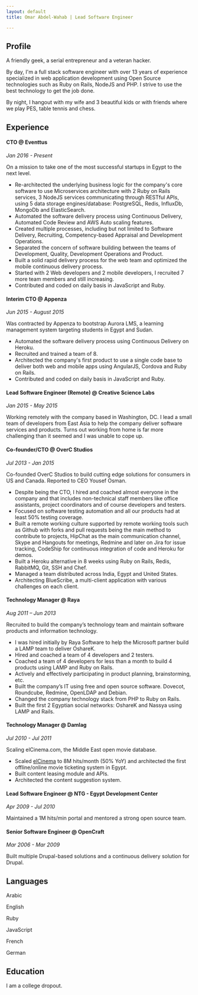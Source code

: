 ```yaml
---
layout: default
title: Omar Abdel-Wahab | Lead Software Engineer

---
```

## Profile
A friendly geek, a serial entrepreneur and a veteran hacker.

By day, I'm a full stack software engineer with over 13 years of experience specialized in web application development using Open Source technologies such as Ruby on Rails, NodeJS and PHP. I strive to use the best technology to get the job done.

By night, I hangout with my wife and 3 beautiful kids or with friends where we play PES, table tennis and chess.

## Experience

#### CTO @ Eventtus
_Jan 2016 - Present_

On a mission to take one of the most successful startups in Egypt to the next level.

* Re-architected the underlying business logic for the company's core software to use Microservices architecture with 2 Ruby on Rails services, 3 NodeJS services communicating through RESTful APIs, using 5 data storage engines/database: PostgreSQL, Redis, InfluxDb, MongoDb and ElasticSearch.
* Automated the software delivery process using Continuous Delivery, Automated Code Review and AWS Auto scaling features.
* Created multiple processes, including but not limited to Software Delivery, Recruiting, Competency-based Appraisal and Development Operations.
* Separated the concern of software building between the teams of Development, Quality, Development Operations and Product.
* Built a solid rapid delivery process for the web team and optimized the mobile continuous delivery process.
* Started with 2 Web developers and 2 mobile developers, I recruited 7 more team members and still increasing.
* Contributed and coded on daily basis in JavaScript and Ruby.

#### Interim CTO @ Appenza
_Jun 2015 - August 2015_

Was contracted by Appenza to bootstrap Aurora LMS, a learning management system targeting students in Egypt and Sudan.

* Automated the software delivery process using Continuous Delivery on Heroku.
* Recruited and trained a team of 8.
* Architected the company's first product to use a single code base to deliver both web and mobile apps using AngularJS, Cordova and Ruby on Rails.
* Contributed and coded on daily basis in JavaScript and Ruby.

#### Lead Software Engineer (Remote) @ Creative Science Labs
_Jan 2015 - May 2015_

Working remotely with the company based in Washington, DC. I lead a small team of developers from East Asia to help the company deliver software services and products.
Turns out working from home is far more challenging than it seemed and I was unable to cope up.

#### Co-founder/CTO @ OverC Studios
_Jul 2013 - Jan 2015_

Co-founded OverC Studios to build cutting edge solutions for consumers in US and Canada. Reported to CEO Yousef Osman.

* Despite being the CTO, I hired and coached almost everyone in the company and that includes non-technical staff members like office assistants, project coordinators and of course developers and testers.
* Focused on software testing automation and all our products had at least 50% testing coverage.
* Built a remote working culture supported by remote working tools such as Github with forks and pull requests being the main method to contribute to projects, HipChat as the main communication channel, Skype and Hangouts for meetings, Redmine and later on Jira for issue tracking, CodeShip for continuous integration of code and Heroku for demos.
* Built a Heroku alternative in 8 weeks using Ruby on Rails, Redis, RabbitMQ, Git, SSH and Chef.
* Managed a team distributed across India, Egypt and United States.
* Architecting BlueScribe, a multi-client application with various challenges on each client.

#### Technology Manager @ Raya
_Aug 2011 – Jun 2013_

Recruited to build the company’s technology team and maintain software products and information technology.

* I was hired initially by Raya Software to help the Microsoft partner build a LAMP team to deliver OshareK.
* Hired and coached a team of 4 developers and 2 testers.
* Coached a team of 4 developers for less than a month to build 4 products using LAMP and Ruby on Rails.
* Actively and effectively participating in product planning, brainstorming, etc.
* Built the company’s IT using free and open source software. Dovecot, Roundcube, Redmine, OpenLDAP and Debian.
* Changed the company technology stack from PHP to Ruby on Rails.
* Built the first 2 Egyptian social networks: OshareK and Nassya using LAMP and Rails.

#### Technology Manager @ Damlag
_Jul 2010 - Jul 2011_

Scaling elCinema.com, the Middle East open movie database.

* Scaled [elCinema](http://elcinema.com) to 8M hits/month (50% YoY) and architected the first offline/online movie ticketing system in Egypt.
* Built content leasing module and APIs.
* Architected the content suggestion system.

#### Lead Software Engineer @ NTG - Egypt Development Center
_Apr 2009 - Jul 2010_

Maintained a 1M hits/min portal and mentored a strong open source team.

#### Senior Software Engineer @ OpenCraft
_Mar 2006 - Mar 2009_

Built multiple Drupal-based solutions and a continuous delivery solution for Drupal.

## Languages
<i class="fa fa-star"></i><i class="fa fa-star"></i><i class="fa fa-star"></i> Arabic

<i class="fa fa-star"></i><i class="fa fa-star"></i><i class="fa fa-star"></i> English

<i class="fa fa-star"></i><i class="fa fa-star"></i><i class="fa fa-star-half-o"></i> Ruby

<i class="fa fa-star"></i><i class="fa fa-star"></i><i class="fa fa-star-o"></i> JavaScript

<i class="fa fa-star-half-o"></i><i class="fa fa-star-o"></i><i class="fa fa-star-o"></i> French

<i class="fa fa-star-half-o"></i><i class="fa fa-star-o"></i><i class="fa fa-star-o"></i> German

## Education
I am a college dropout.
